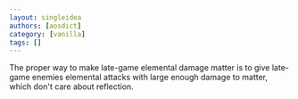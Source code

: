 ```yaml
---
layout: singleidea
authors: [aosdict]
category: [vanilla]
tags: []
---
```

The proper way to make late-game elemental damage matter is to give late-game enemies elemental attacks with large enough damage to matter, which don't care about reflection.
